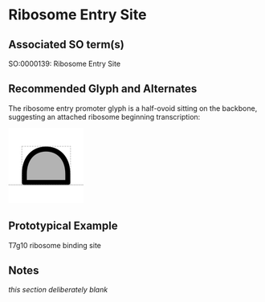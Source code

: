 # Ribosome Entry Site

## Associated SO term(s)
SO:0000139: Ribosome Entry Site

## Recommended Glyph and Alternates
The ribosome entry promoter glyph is a half-ovoid sitting on the backbone, suggesting an attached ribosome beginning transcription:

![glyph specification](ribosome-entry-site-specification.png)

## Prototypical Example

T7g10 ribosome binding site

## Notes
*this section deliberately blank*
